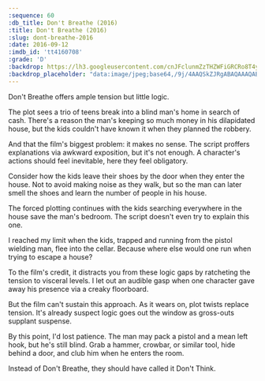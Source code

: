 ```yaml
---
:sequence: 60
:db_title: Don't Breathe (2016)
:title: Don't Breathe (2016)
:slug: dont-breathe-2016
:date: 2016-09-12
:imdb_id: 'tt4160708'
:grade: 'D'
:backdrop: https://lh3.googleusercontent.com/cnJFclunmZzTHZWFiGRCRo8T4ynvtLaB4yQ8JD-U0rjmRXJkL6YSZI1cjPVD5EynpbcsiMaQb87M=w1000-l75-rj
:backdrop_placeholder: "data:image/jpeg;base64,/9j/4AAQSkZJRgABAQAAAQABAAD/2wCEACgcHiMeDSgjISMtKygwPGRBPDc3PHtYXUlkkYCZlo91jIqgtObDoKrarYqMyP/L2u71////m8H////6/+b9//gBKy0tPDU8dkFBdviljKX4+Pj4+Pj4+Pj4+Pj47Pj4+Pj47Pj4+Ozs7Pjs+Pjs+Oz4+Pjs7Oz47Ozs7Ozs7Oz47P/AABEIAAsAFAMBIgACEQEDEQH/xAAXAAADAQAAAAAAAAAAAAAAAAAABAUB/8QAHRAAAQQCAwAAAAAAAAAAAAAAEQABAgMSMxQjQv/EABUBAQEAAAAAAAAAAAAAAAAAAAIB/8QAFhEBAQEAAAAAAAAAAAAAAAAAAAEC/9oADAMBAAIRAxEAPwCbVJpTAT3XlGOHlnKm07k5GT84Fxiho4XtcXOELLdqEolf/9k="
---
```


Don't Breathe offers ample tension but little logic.

The plot sees a trio of teens break into a blind man's home in search of cash. There's a reason the man's keeping so much money in his dilapidated house, but the kids couldn't have known it when they planned the robbery.

And that the film's biggest problem: it makes no sense. The script proffers explanations via awkward exposition, but it's not enough. A character's actions should feel inevitable, here they feel obligatory.

Consider how the kids leave their shoes by the door when they enter the house. Not to avoid making noise as they walk, but so the man can later smell the shoes and learn the number of people in his house.

The forced plotting continues with the kids searching everywhere in the house save the man's bedroom. The script doesn't even try to explain this one.

I reached my limit when the kids, trapped and running from the pistol wielding man, flee into the cellar. Because where else would one run when trying to escape a house?

To the film's credit, it distracts you from these logic gaps by ratcheting the tension to visceral levels. I let out an audible gasp when one character gave away his presence via a creaky floorboard.

But the film can't sustain this approach. As it wears on, plot twists replace tension. It's already suspect logic goes out the window as gross-outs supplant suspense.

By this point, I'd lost patience. The man may pack a pistol and a mean left hook, but he's still blind. Grab a hammer, crowbar, or similar tool, hide behind a door, and club him when he enters the room.

Instead of Don't Breathe, they should have called it Don't Think.